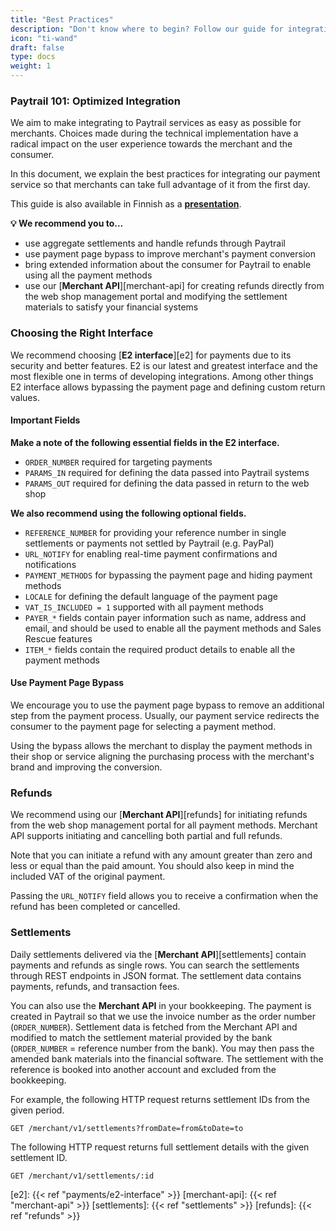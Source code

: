 ```yaml
---
title: "Best Practices"
description: "Don't know where to begin? Follow our guide for integrating Paytrail to your shop seamlessly."
icon: "ti-wand"
draft: false
type: docs
weight: 1
---
```


### Paytrail 101: Optimized Integration

We aim to make integrating to Paytrail services as easy as possible for merchants. Choices made during the technical implementation have a radical impact on the user experience towards the merchant and the consumer.

In this document, we explain the best practices for integrating our payment service so that merchants can take full advantage of it from the first day.

This guide is also available in Finnish as a [**presentation**](https://app.seidat.com/presentation/shared/5DoJ4FM7F27b7fXGz/0/0).

**💡 We recommend you to...**

* use aggregate settlements and handle refunds through Paytrail
* use payment page bypass to improve merchant's payment conversion
* bring extended information about the consumer for Paytrail to enable using all the payment methods
* use our [**Merchant API**][merchant-api] for creating refunds directly from the web shop management portal and modifying the settlement materials to satisfy your financial systems

### Choosing the Right Interface

We recommend choosing [**E2 interface**][e2] for payments due to its security and better features. E2 is our latest and greatest interface and the most flexible one in terms of developing integrations. Among other things E2 interface allows bypassing the payment page and defining custom return values.

#### Important Fields

**Make a note of the following essential fields in the E2 interface.**

* `ORDER_NUMBER` required for targeting payments
* `PARAMS_IN` required for defining the data passed into Paytrail systems
* `PARAMS_OUT` required for defining the data passed in return to the web shop

**We also recommend using the following optional fields.**

* `REFERENCE_NUMBER` for providing your reference number in single settlements or payments not settled by Paytrail (e.g. PayPal)
* `URL_NOTIFY` for enabling real-time payment confirmations and notifications
* `PAYMENT_METHODS` for bypassing the payment page and hiding payment methods
* `LOCALE` for defining the default language of the payment page
* `VAT_IS_INCLUDED = 1` supported with all payment methods
* `PAYER_*` fields contain payer information such as name, address and email, and should be used to enable all the payment methods and Sales Rescue features
* `ITEM_*` fields contain the required product details to enable all the payment methods

#### Use Payment Page Bypass

We encourage you to use the payment page bypass to remove an additional step from the payment process. Usually, our payment service redirects the consumer to the payment page for selecting a payment method. 

Using the bypass allows the merchant to display the payment methods in their shop or service aligning the purchasing process with the merchant's brand and improving the conversion.

### Refunds

We recommend using our [**Merchant API**][refunds] for initiating refunds from the web shop management portal for all payment methods. Merchant API supports initiating and cancelling both partial and full refunds.

Note that you can initiate a refund with any amount greater than zero and less or equal than the paid amount. You should also keep in mind the included VAT of the original payment.

Passing the `URL_NOTIFY` field allows you to receive a confirmation when the refund has been completed or cancelled.

### Settlements

Daily settlements delivered via the [**Merchant API**][settlements] contain payments and refunds as single rows. You can search the settlements through REST endpoints in JSON format. The settlement data contains payments, refunds, and transaction fees.

You can also use the **Merchant API** in your bookkeeping. The payment is created in Paytrail so that we use the invoice number as the order number (`ORDER_NUMBER`). Settlement data is fetched from the Merchant API and modified to match the settlement material provided by the bank (`ORDER_NUMBER` = reference number from the bank). You may then pass the amended bank materials into the financial software. The settlement with the reference is booked into another account and excluded from the bookkeeping.

For example, the following HTTP request returns settlement IDs from the given period.

```http
GET /merchant/v1/settlements?fromDate=from&toDate=to
```

The following HTTP request returns full settlement details with the given settlement ID.

```http
GET /merchant/v1/settlements/:id
```

[e2]: {{< ref "payments/e2-interface" >}}
[merchant-api]: {{< ref "merchant-api" >}}
[settlements]: {{< ref "settlements" >}}
[refunds]: {{< ref "refunds" >}}
